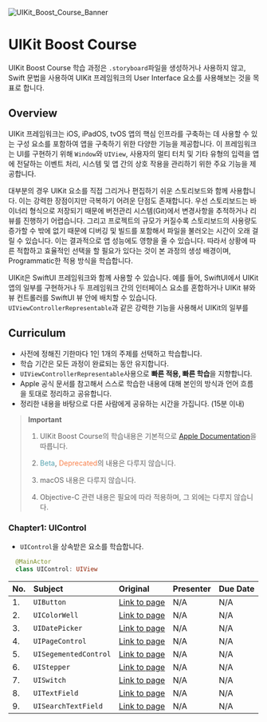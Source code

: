 ![UIKit_Boost_Course_Banner](https://github.com/Haenaet/uikit-boost-course/assets/26790710/046a479a-3f65-4462-89dd-3b4a0b035c48)

# UIKit Boost Course

UIKit Boost Course 학습 과정은 `.storyboard`파일을 생성하거나 사용하지 않고, Swift 문법을 사용하여 UIKit 프레임워크의 User Interface 요소를 사용해보는 것을 목표로 합니다.

## Overview

UIKit 프레임워크는 iOS, iPadOS, tvOS 앱의 핵심 인프라를 구축하는 데 사용할 수 있는 구성 요소를 포함하여 앱을 구축하기 위한 다양한 기능을 제공합니다. 이 프레임워크는 UI를 구현하기 위해 `Window`와 `UIView`, 사용자의 멀티 터치 및 기타 유형의 입력을 앱에 전달하는 이벤트 처리, 시스템 및 앱 간의 상호 작용을 관리하기 위한 주요 기능을 제공합니다.

대부분의 경우 UIKit 요소를 직접 그리거나 편집하기 쉬운 스토리보드와 함께 사용합니다. 이는 강력한 장점이지만 극복하기 어려운 단점도 존재합니다. 우선 스토리보드는 바이너리 형식으로 저장되기 때문에 버전관리 시스템(Git)에서 변경사항을 추적하거나 리뷰를 진행하기 어렵습니다. 그리고 프로젝트의 규모가 커질수록 스토리보드의 사용량도 증가할 수 밖에 없기 때문에 디버깅 및 빌드를 포함해서 파일을 불러오는 시간이 오래 걸릴 수 있습니다. 이는 결과적으로 앱 성능에도 영향을 줄 수 있습니다. 따라서 상황에 따른 적합하고 효율적인 선택을 할 필요가 있다는 것이 본 과정의 생성 배경이며, Programmatic한 적용 방식을 학습합니다. 

UIKit은 SwiftUI 프레임워크와 함께 사용할 수 있습니다. 예를 들어, SwiftUI에서 UIKit 앱의 일부를 구현하거나 두 프레임워크 간의 인터페이스 요소를 혼합하거나 UIKit 뷰와 뷰 컨트롤러를 SwiftUI 뷰 안에 배치할 수 있습니다. `UIViewControllerRepresentable`과 같은 강력한 기능을 사용해서 UIKit의 일부를

## Curriculum

- 사전에 정해진 기한마다 1인 1개의 주제를 선택하고 학습합니다.
- 학습 기간은 모든 과정이 완료되는 동안 유지합니다.
- `UIViewControllerRepresentable`사용으로 **빠른 적용, 빠른 학습**을 지향합니다.
- Apple 공식 문서를 참고해서 스스로 학습한 내용에 대해 본인의 방식과 언어 흐름을 토대로 정리하고 공유합니다.
- 정리한 내용을 바탕으로 다른 사람에게 공유하는 시간을 가집니다. (15분 이내)

> **Important**
>
> 1. UIKit Boost Course의 학습내용은 기본적으로 [Apple Documentation](https://developer.apple.com/documentation/uikit)을 따릅니다.
>
> 2. <span style="color: #58A4B0">Beta</span>, <span style="color: #FA824C">Deprecated</span>의 내용은 다루지 않습니다.
>
> 3. macOS 내용은 다루지 않습니다.
>
> 4. Objective-C 관련 내용은 필요에 따라 적용하며, 그 외에는 다루지 않습니다.

### Chapter1: UIControl

- `UIControl`을 상속받은 요소를 학습합니다.

```Swift
  @MainActor
  class UIControl: UIView
```

| No. | Subject  | Original         | Presenter             | Due Date |
| :-- | :------- |:---------------- | :-------------------- | :------- |
| 1. | `UIButton` | [Link to page](https://developer.apple.com/documentation/uikit/uibutton) | N/A | N/A |
| 2. | `UIColorWell` | [Link to page](https://developer.apple.com/documentation/uikit/uicolorwell) | N/A | N/A |
| 3. | `UIDatePicker` | [Link to page](https://developer.apple.com/documentation/uikit/uidatepicker) | N/A | N/A |
| 4. | `UIPageControl` | [Link to page](https://developer.apple.com/documentation/uikit/uipagecontrol) | N/A | N/A |
| 5. | `UISegementedControl` | [Link to page](https://developer.apple.com/documentation/uikit/uisegmentedcontrol) | N/A | N/A |
| 6. | `UIStepper` | [Link to page](https://developer.apple.com/documentation/uikit/uistepper) | N/A | N/A |
| 7. | `UISwitch` | [Link to page](https://developer.apple.com/documentation/uikit/uiswitch) | N/A | N/A |
| 8. | `UITextField` | [Link to page](https://developer.apple.com/documentation/uikit/uitextfield) |N/A | N/A |
| 9. | `UISearchTextField` | [Link to page](https://developer.apple.com/documentation/uikit/uisearchtextfield) | N/A | N/A |
